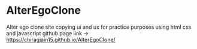 # AlterEgoClone
Alter ego clone site copying ui and ux for practice purposes using html css and javascript
github page link -> https://chiragjain15.github.io/AlterEgoClone/
